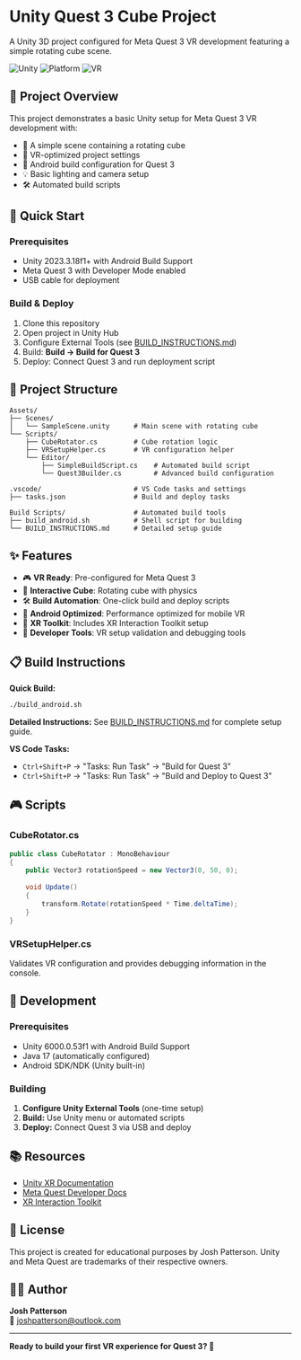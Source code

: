 # Unity Quest 3 Cube Project

A Unity 3D project configured for Meta Quest 3 VR development featuring a simple rotating cube scene.

![Unity](https://img.shields.io/badge/Unity-6000.0.53f1-black)
![Platform](https://img.shields.io/badge/Platform-Meta%20Quest%203-blue)
![VR](https://img.shields.io/badge/VR-Ready-green)

## 🎯 Project Overview

This project demonstrates a basic Unity setup for Meta Quest 3 VR development with:
- 🔄 A simple scene containing a rotating cube
- 🥽 VR-optimized project settings  
- 📱 Android build configuration for Quest 3
- 💡 Basic lighting and camera setup
- 🛠️ Automated build scripts

## 🚀 Quick Start

### Prerequisites
- Unity 2023.3.18f1+ with Android Build Support
- Meta Quest 3 with Developer Mode enabled
- USB cable for deployment

### Build & Deploy
1. Clone this repository
2. Open project in Unity Hub
3. Configure External Tools (see [BUILD_INSTRUCTIONS.md](BUILD_INSTRUCTIONS.md))
4. Build: **Build → Build for Quest 3**
5. Deploy: Connect Quest 3 and run deployment script

## 📁 Project Structure

```
Assets/
├── Scenes/
│   └── SampleScene.unity      # Main scene with rotating cube
└── Scripts/
    ├── CubeRotator.cs         # Cube rotation logic
    ├── VRSetupHelper.cs       # VR configuration helper
    └── Editor/
        ├── SimpleBuildScript.cs    # Automated build script
        └── Quest3Builder.cs        # Advanced build configuration

.vscode/                       # VS Code tasks and settings
├── tasks.json                 # Build and deploy tasks

Build Scripts/                 # Automated build tools
├── build_android.sh           # Shell script for building
└── BUILD_INSTRUCTIONS.md      # Detailed setup guide
```

## ✨ Features

- 🎮 **VR Ready**: Pre-configured for Meta Quest 3
- 🔄 **Interactive Cube**: Rotating cube with physics
- 🛠️ **Build Automation**: One-click build and deploy scripts
- 📱 **Android Optimized**: Performance optimized for mobile VR
- 🎯 **XR Toolkit**: Includes XR Interaction Toolkit setup
- 🔧 **Developer Tools**: VR setup validation and debugging tools

## 📋 Build Instructions

**Quick Build:**
```bash
./build_android.sh
```

**Detailed Instructions:**
See [BUILD_INSTRUCTIONS.md](BUILD_INSTRUCTIONS.md) for complete setup guide.

**VS Code Tasks:**
- `Ctrl+Shift+P` → "Tasks: Run Task" → "Build for Quest 3"
- `Ctrl+Shift+P` → "Tasks: Run Task" → "Build and Deploy to Quest 3"

## 🎮 Scripts

### CubeRotator.cs
```csharp
public class CubeRotator : MonoBehaviour
{
    public Vector3 rotationSpeed = new Vector3(0, 50, 0);
    
    void Update()
    {
        transform.Rotate(rotationSpeed * Time.deltaTime);
    }
}
```

### VRSetupHelper.cs
Validates VR configuration and provides debugging information in the console.

## 🔧 Development

### Prerequisites
- Unity 6000.0.53f1 with Android Build Support
- Java 17 (automatically configured)
- Android SDK/NDK (Unity built-in)

### Building
1. **Configure Unity External Tools** (one-time setup)
2. **Build:** Use Unity menu or automated scripts
3. **Deploy:** Connect Quest 3 via USB and deploy

## 📚 Resources

- [Unity XR Documentation](https://docs.unity3d.com/Manual/XR.html)
- [Meta Quest Developer Docs](https://developer.oculus.com/documentation/unity/)
- [XR Interaction Toolkit](https://docs.unity3d.com/Packages/com.unity.xr.interaction.toolkit@latest)

## 📄 License

This project is created for educational purposes by Josh Patterson. Unity and Meta Quest are trademarks of their respective owners.

## 👨‍💻 Author

**Josh Patterson**  
📧 joshpatterson@outlook.com

---

**Ready to build your first VR experience for Quest 3? 🚀**
